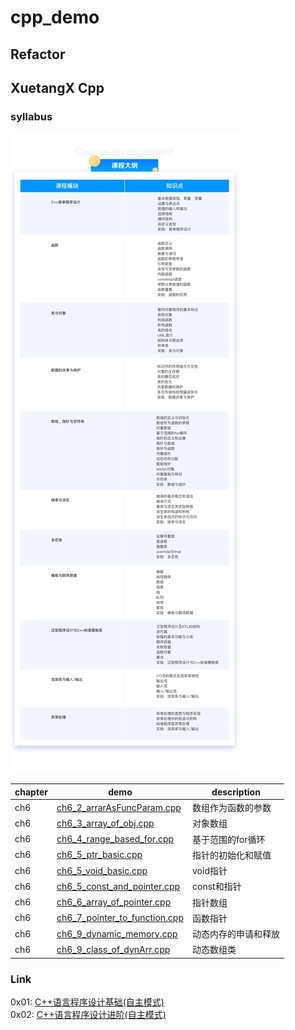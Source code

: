 # cpp_demo

## Refactor

## XuetangX Cpp

### syllabus
![cpp_syllabus](./Doc/image/syllabus.png)

| chapter | demo | description |  
| --- | --- | --- | 
|ch6|[ch6_2_arrarAsFuncParam.cpp](XuetangX/ch6/ch6_2_arrarAsFuncParam.cpp)|数组作为函数的参数|  
|ch6|[ch6_3_array_of_obj.cpp](XuetangX/ch6/ch6_3_array_of_obj.cpp)|对象数组|  
|ch6|[ch6_4_range_based_for.cpp](XuetangX/ch6/ch6_4_range_based_for.cpp)|基于范围的for循环|  
|ch6|[ch6_5_ptr_basic.cpp](XuetangX/ch6/ch6_5_ptr_basic.cpp)|指针的初始化和赋值|  
|ch6|[ch6_5_void_basic.cpp](XuetangX/ch6/ch6_5_void_basic.cpp)|void指针|  
|ch6|[ch6_5_const_and_pointer.cpp](XuetangX/ch6/ch6_5_const_and_pointer.cpp)|const和指针|  
|ch6|[ch6_6_array_of_pointer.cpp](XuetangX/ch6/ch6_6_array_of_pointer.cpp)|指针数组|  
|ch6|[ch6_7_pointer_to_function.cpp](XuetangX/ch6/ch6_7_pointer_to_function.cpp)|函数指针|  
|ch6|[ch6_9_dynamic_memory.cpp](XuetangX/ch6/ch6_9_dynamic_memory.cpp)|动态内存的申请和释放|  
|ch6|[ch6_9_class_of_dynArr.cpp](XuetangX/ch6/ch6_9_class_of_dynArr.cpp)|动态数组类|  

### Link
0x01: [C++语言程序设计基础(自主模式)](http://www.xuetangx.com/courses/course-v1:TsinghuaX+00740043X_2015_T2+sp/about)  
0x02: [C++语言程序设计进阶(自主模式)](http://www.xuetangx.com/courses/course-v1:TsinghuaX+00740043_2x_2015_T2+sp/about)  